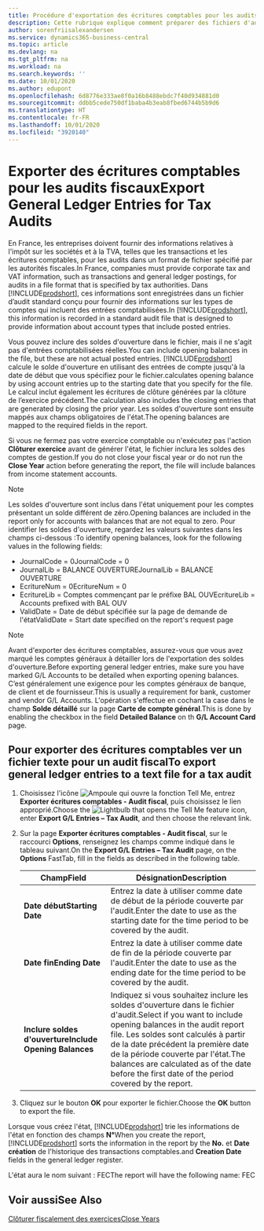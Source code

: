 ```yaml
---
title: Procédure d'exportation des écritures comptables pour les audits fiscaux
description: Cette rubrique explique comment préparer des fichiers d'audit pour se conformer à la réglementation fiscale en France.
author: sorenfriisalexandersen
ms.service: dynamics365-business-central
ms.topic: article
ms.devlang: na
ms.tgt_pltfrm: na
ms.workload: na
ms.search.keywords: ''
ms.date: 10/01/2020
ms.author: edupont
ms.openlocfilehash: 6d8776e333ae8f0a16b8488ebdc7f40d934881d0
ms.sourcegitcommit: ddbb5cede750df1baba4b3eab8fbed6744b5b9d6
ms.translationtype: HT
ms.contentlocale: fr-FR
ms.lasthandoff: 10/01/2020
ms.locfileid: "3920140"
---
```

# <a name="export-general-ledger-entries-for-tax-audits"></a><span data-ttu-id="657d8-103">Exporter des écritures comptables pour les audits fiscaux</span><span class="sxs-lookup"><span data-stu-id="657d8-103">Export General Ledger Entries for Tax Audits</span></span>
<span data-ttu-id="657d8-104">En France, les entreprises doivent fournir des informations relatives à l'impôt sur les sociétés et à la TVA, telles que les transactions et les écritures comptables, pour les audits dans un format de fichier spécifié par les autorités fiscales.</span><span class="sxs-lookup"><span data-stu-id="657d8-104">In France, companies must provide corporate tax and VAT information, such as transactions and general ledger postings, for audits in a file format that is specified by tax authorities.</span></span> <span data-ttu-id="657d8-105">Dans [!INCLUDE[prodshort](../../includes/prodshort.md)], ces informations sont enregistrées dans un fichier d’audit standard conçu pour fournir des informations sur les types de comptes qui incluent des entrées comptabilisées.</span><span class="sxs-lookup"><span data-stu-id="657d8-105">In [!INCLUDE[prodshort](../../includes/prodshort.md)], this information is recorded in a standard audit file that is designed to provide information about account types that include posted entries.</span></span>

<span data-ttu-id="657d8-106">Vous pouvez inclure des soldes d'ouverture dans le fichier, mais il ne s'agit pas d'entrées comptabilisées réelles.</span><span class="sxs-lookup"><span data-stu-id="657d8-106">You can include opening balances in the file, but these are not actual posted entries.</span></span> [!INCLUDE[prodshort](../../includes/prodshort.md)] <span data-ttu-id="657d8-107">calcule le solde d'ouverture en utilisant des entrées de compte jusqu'à la date de début que vous spécifiez pour le fichier.</span><span class="sxs-lookup"><span data-stu-id="657d8-107">calculates opening balance by using account entries up to the starting date that you specify for the file.</span></span> <span data-ttu-id="657d8-108">Le calcul inclut également les écritures de clôture générées par la clôture de l’exercice précédent.</span><span class="sxs-lookup"><span data-stu-id="657d8-108">The calculation also includes the closing entries that are generated by closing the prior year.</span></span> <span data-ttu-id="657d8-109">Les soldes d'ouverture sont ensuite mappés aux champs obligatoires de l'état.</span><span class="sxs-lookup"><span data-stu-id="657d8-109">The opening balances are mapped to the required fields in the report.</span></span>  

<span data-ttu-id="657d8-110">Si vous ne fermez pas votre exercice comptable ou n'exécutez pas l'action **Clôturer exercice** avant de générer l'état, le fichier inclura les soldes des comptes de gestion.</span><span class="sxs-lookup"><span data-stu-id="657d8-110">If you do not close your fiscal year or do not run the **Close Year** action before generating the report, the file will include balances from income statement accounts.</span></span>  

> [!NOTE]  
>  <span data-ttu-id="657d8-111">Les soldes d'ouverture sont inclus dans l'état uniquement pour les comptes présentant un solde différent de zéro.</span><span class="sxs-lookup"><span data-stu-id="657d8-111">Opening balances are included in the report only for accounts with balances that are not equal to zero.</span></span> <span data-ttu-id="657d8-112">Pour identifier les soldes d'ouverture, regardez les valeurs suivantes dans les champs ci-dessous :</span><span class="sxs-lookup"><span data-stu-id="657d8-112">To identify opening balances, look for the following values in the following fields:</span></span>  
>   
>  -  <span data-ttu-id="657d8-113">JournalCode = 0</span><span class="sxs-lookup"><span data-stu-id="657d8-113">JournalCode = 0</span></span>  
> -   <span data-ttu-id="657d8-114">JournalLib = BALANCE OUVERTURE</span><span class="sxs-lookup"><span data-stu-id="657d8-114">JournalLib = BALANCE OUVERTURE</span></span>  
> -   <span data-ttu-id="657d8-115">EcritureNum = 0</span><span class="sxs-lookup"><span data-stu-id="657d8-115">EcritureNum = 0</span></span>  
> -   <span data-ttu-id="657d8-116">EcritureLib = Comptes commençant par le préfixe BAL OUV</span><span class="sxs-lookup"><span data-stu-id="657d8-116">EcritureLib = Accounts prefixed with BAL OUV</span></span>  
> -   <span data-ttu-id="657d8-117">ValidDate = Date de début spécifiée sur la page de demande de l'état</span><span class="sxs-lookup"><span data-stu-id="657d8-117">ValidDate = Start date specified on the report's request page</span></span>  

> [!NOTE]  
>  <span data-ttu-id="657d8-118">Avant d'exporter des écritures comptables, assurez-vous que vous avez marqué les comptes généraux à détailler lors de l'exportation des soldes d'ouverture.</span><span class="sxs-lookup"><span data-stu-id="657d8-118">Before exporting general ledger entries, make sure you have marked G/L Accounts to be detailed when exporting opening balances.</span></span> <span data-ttu-id="657d8-119">C’est généralement une exigence pour les comptes généraux de banque, de client et de fournisseur.</span><span class="sxs-lookup"><span data-stu-id="657d8-119">This is usually a requirement for bank, customer and vendor G/L Accounts.</span></span> <span data-ttu-id="657d8-120">L'opération s'effectue en cochant la case dans le champ **Solde détaillé** sur la page **Carte de compte général**.</span><span class="sxs-lookup"><span data-stu-id="657d8-120">This is done by enabling the checkbox in the field **Detailed Balance** on th **G/L Account Card** page.</span></span>
>   

## <a name="to-export-general-ledger-entries-to-a-text-file-for-a-tax-audit"></a><span data-ttu-id="657d8-121">Pour exporter des écritures comptables ver un fichier texte pour un audit fiscal</span><span class="sxs-lookup"><span data-stu-id="657d8-121">To export general ledger entries to a text file for a tax audit</span></span>  
1.  <span data-ttu-id="657d8-122">Choisissez l'icône ![Ampoule qui ouvre la fonction Tell Me](../../media/ui-search/search_small.png "Dites-moi ce que vous voulez faire"), entrez **Exporter écritures comptables - Audit fiscal**, puis choisissez le lien approprié.</span><span class="sxs-lookup"><span data-stu-id="657d8-122">Choose the ![Lightbulb that opens the Tell Me feature](../../media/ui-search/search_small.png "Tell me what you want to do") icon, enter **Export G/L Entries – Tax Audit**, and then choose the relevant link.</span></span>  
2.  <span data-ttu-id="657d8-123">Sur la page **Exporter écritures comptables - Audit fiscal**, sur le raccourci **Options**, renseignez les champs comme indiqué dans le tableau suivant.</span><span class="sxs-lookup"><span data-stu-id="657d8-123">On the **Export G/L Entries – Tax Audit** page, on the **Options** FastTab, fill in the fields as described in the following table.</span></span>  

    |<span data-ttu-id="657d8-124">Champ</span><span class="sxs-lookup"><span data-stu-id="657d8-124">Field</span></span>|<span data-ttu-id="657d8-125">Désignation</span><span class="sxs-lookup"><span data-stu-id="657d8-125">Description</span></span>|  
    |---------------------------------|---------------------------------------|  
    |<span data-ttu-id="657d8-126">**Date début**</span><span class="sxs-lookup"><span data-stu-id="657d8-126">**Starting Date**</span></span>|<span data-ttu-id="657d8-127">Entrez la date à utiliser comme date de début de la période couverte par l'audit.</span><span class="sxs-lookup"><span data-stu-id="657d8-127">Enter the date to use as the starting date for the time period to be covered by the audit.</span></span>|  
    |<span data-ttu-id="657d8-128">**Date fin**</span><span class="sxs-lookup"><span data-stu-id="657d8-128">**Ending Date**</span></span>|<span data-ttu-id="657d8-129">Entrez la date à utiliser comme date de fin de la période couverte par l'audit.</span><span class="sxs-lookup"><span data-stu-id="657d8-129">Enter the date to use as the ending date for the time period to be covered by the audit.</span></span>|  
    |<span data-ttu-id="657d8-130">**Inclure soldes d'ouverture**</span><span class="sxs-lookup"><span data-stu-id="657d8-130">**Include Opening Balances**</span></span>|<span data-ttu-id="657d8-131">Indiquez si vous souhaitez inclure les soldes d'ouverture dans le fichier d'audit.</span><span class="sxs-lookup"><span data-stu-id="657d8-131">Select if you want to include opening balances in the audit report file.</span></span> <span data-ttu-id="657d8-132">Les soldes sont calculés à partir de la date précédent la première date de la période couverte par l'état.</span><span class="sxs-lookup"><span data-stu-id="657d8-132">The balances are calculated as of the date before the first date of the period covered by the report.</span></span>|  

3.  <span data-ttu-id="657d8-133">Cliquez sur le bouton **OK** pour exporter le fichier.</span><span class="sxs-lookup"><span data-stu-id="657d8-133">Choose the **OK** button to export the file.</span></span>  

<span data-ttu-id="657d8-134">Lorsque vous créez l'état, [!INCLUDE[prodshort](../../includes/prodshort.md)] trie les informations de l'état en fonction des champs **N°**</span><span class="sxs-lookup"><span data-stu-id="657d8-134">When you create the report, [!INCLUDE[prodshort](../../includes/prodshort.md)] sorts the information in the report by the **No.**</span></span> <span data-ttu-id="657d8-135">et **Date création** de l'historique des transactions comptables.</span><span class="sxs-lookup"><span data-stu-id="657d8-135">and **Creation Date** fields in the general ledger register.</span></span>  

<span data-ttu-id="657d8-136">L'état aura le nom suivant : <taxpayername>FEC<YYYYMMDD></span><span class="sxs-lookup"><span data-stu-id="657d8-136">The report will have the following name: <taxpayername>FEC<YYYYMMDD></span></span>  

## <a name="see-also"></a><span data-ttu-id="657d8-137">Voir aussi</span><span class="sxs-lookup"><span data-stu-id="657d8-137">See Also</span></span>  
 [<span data-ttu-id="657d8-138">Clôturer fiscalement des exercices</span><span class="sxs-lookup"><span data-stu-id="657d8-138">Close Years</span></span>](how-to-close-years.md)
